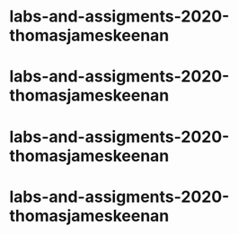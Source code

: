 # labs-and-assigments-2020-thomasjameskeenan
# labs-and-assigments-2020-thomasjameskeenan
# labs-and-assigments-2020-thomasjameskeenan
# labs-and-assigments-2020-thomasjameskeenan
